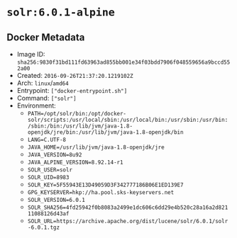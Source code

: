 # `solr:6.0.1-alpine`

## Docker Metadata

- Image ID: `sha256:9830f31bd111fd63963ad855bb001e34f03bdd7906f048559656a9bccd552a00`
- Created: `2016-09-26T21:37:20.1219102Z`
- Arch: `linux`/`amd64`
- Entrypoint: `["docker-entrypoint.sh"]`
- Command: `["solr"]`
- Environment:
  - `PATH=/opt/solr/bin:/opt/docker-solr/scripts:/usr/local/sbin:/usr/local/bin:/usr/sbin:/usr/bin:/sbin:/bin:/usr/lib/jvm/java-1.8-openjdk/jre/bin:/usr/lib/jvm/java-1.8-openjdk/bin`
  - `LANG=C.UTF-8`
  - `JAVA_HOME=/usr/lib/jvm/java-1.8-openjdk/jre`
  - `JAVA_VERSION=8u92`
  - `JAVA_ALPINE_VERSION=8.92.14-r1`
  - `SOLR_USER=solr`
  - `SOLR_UID=8983`
  - `SOLR_KEY=5F55943E13D49059D3F342777186B06E1ED139E7`
  - `GPG_KEYSERVER=hkp://ha.pool.sks-keyservers.net`
  - `SOLR_VERSION=6.0.1`
  - `SOLR_SHA256=4fd25942f0b8083a2499e1dc606c6dd29e4b520c28a16a2d82111088126d43af`
  - `SOLR_URL=https://archive.apache.org/dist/lucene/solr/6.0.1/solr-6.0.1.tgz`
